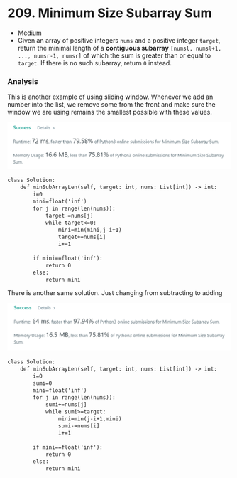 # 209. Minimum Size Subarray Sum

* Medium
* Given an array of positive integers `nums` and a positive integer `target`, return the minimal length of a **contiguous subarray** `[numsl, numsl+1, ..., numsr-1, numsr]` of which the sum is greater than or equal to `target`. If there is no such subarray, return `0` instead.

### Analysis

This is another example of using sliding window. Whenever we add an number into the list, we remove some from the front and make sure the window we are using remains the smallest possible with these values.&#x20;

![](<../.gitbook/assets/image (14) (1) (1) (1) (1).png>)

```
class Solution:
    def minSubArrayLen(self, target: int, nums: List[int]) -> int:
        i=0
        mini=float('inf')
        for j in range(len(nums)):
            target-=nums[j]
            while target<=0:
                mini=min(mini,j-i+1)
                target+=nums[i]
                i+=1

        if mini==float('inf'):
            return 0
        else:
            return mini
```

There is another same solution. Just changing from subtracting to adding

![](<../.gitbook/assets/image (13) (1) (1) (1) (1).png>)

```
class Solution:
    def minSubArrayLen(self, target: int, nums: List[int]) -> int:
        i=0
        sumi=0
        mini=float('inf')
        for j in range(len(nums)):
            sumi+=nums[j]
            while sumi>=target:
                mini=min(j-i+1,mini)
                sumi-=nums[i]
                i+=1
        
        if mini==float('inf'):
            return 0
        else:
            return mini
```
